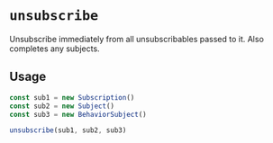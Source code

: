 # `unsubscribe`

Unsubscribe immediately from all unsubscribables passed to it. Also completes any subjects.

## Usage

```typescript
const sub1 = new Subscription()
const sub2 = new Subject()
const sub3 = new BehaviorSubject()

unsubscribe(sub1, sub2, sub3)
```
